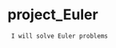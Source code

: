 # project_Euler
````````````````````````````````````````
 I will solve Euler problems
`````````````````````````````````````````
